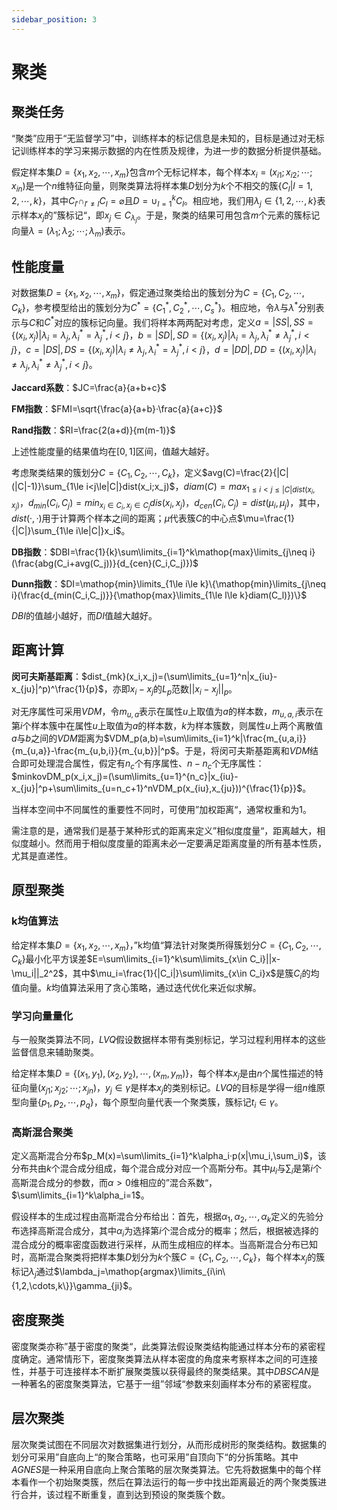 ```yaml
---
sidebar_position: 3
---
```

# 聚类

## 聚类任务

“聚类”应用于“无监督学习”中，训练样本的标记信息是未知的，目标是通过对无标记训练样本的学习来揭示数据的内在性质及规律，为进一步的数据分析提供基础。

假定样本集$D=\{x_1,x_2,\cdots,x_m\}$包含$m$个无标记样本，每个样本$x_i=(x_{i1};x_{i2};\cdots;x_{in})$是一个$n$维特征向量，则聚类算法将样本集$D$划分为$k$个不相交的簇$\{C_l|l=1,2,\cdots,k\}$，其中$C_{l'}\cap_{l'\neq l}C_l=\varnothing$且$D=\cup_{l=1}^kC_l$。相应地，我们用$\lambda_j\in\{1,2,\cdots,k\}$表示样本$x_j$的”簇标记“，即$x_j\in C_{\lambda_j}$。于是，聚类的结果可用包含$m$个元素的簇标记向量$\lambda=(\lambda_1;\lambda_2;\cdots;\lambda_m)$表示。

## 性能度量

对数据集$D=\{x_1,x_2,\cdots,x_m\}$，假定通过聚类给出的簇划分为$C=\{C_1,C_2,\cdots,C_k\}$，参考模型给出的簇划分为$C^*=\{C_1^*,C_2^*,\cdots,C_s^*\}$。相应地，令$\lambda$与$\lambda^*$分别表示与$C$和$C^*$对应的簇标记向量。我们将样本两两配对考虑，定义$a=|SS|,SS=\{(x_i,x_j)|\lambda_i=\lambda_j,\lambda^*_i=\lambda^*_j,i<j\}$，$b=|SD|,SD=\{(x_i,x_j)|\lambda_i=\lambda_j,\lambda^*_i\neq\lambda^*_j,i<j\}$，$c=|DS|,DS=\{(x_i,x_j)|\lambda_i\neq\lambda_j,\lambda^*_i=\lambda^*_j,i<j\}$，$d=|DD|,DD=\{(x_i,x_j)|\lambda_i\neq\lambda_j,\lambda^*_i\neq\lambda^*_j,i<j\}$。

**Jaccard系数**：$JC=\frac{a}{a+b+c}$

**FM指数**：$FMI=\sqrt{\frac{a}{a+b}·\frac{a}{a+c}}$

**Rand指数**：$RI=\frac{2(a+d)}{m(m-1)}$

上述性能度量的结果值均在$[0,1]$区间，值越大越好。

考虑聚类结果的簇划分$C=\{C_1,C_2,\cdots,C_k\}$，定义$avg(C)=\frac{2}{|C|(|C|-1)}\sum_{1\le i<j\le|C|}dist(x_i;x_j)$，$diam(C)=max_{1\le i<j\le|C|dist(x_i,x_j)}$，$d_{min}(C_i,C_j)=min_{x_i\in C_i,x_j\in C_j}dis(x_i,x_j)$，$d_{cen}(C_i,C_j)=dist(\mu_i,\mu_j)$，其中，$dist(·,·$)用于计算两个样本之间的距离；$\mu$代表簇$C$的中心点$\mu=\frac{1}{|C|}\sum_{1\le i\le|C|}x_i$。



**DB指数**：$DBI=\frac{1}{k}\sum\limits_{i=1}^k\mathop{max}\limits_{j\neq i}(\frac{abg(C_i+avg(C_j))}{d_{cen}(C_i,C_j)})$

**Dunn指数**：$DI=\mathop{min}\limits_{1\le i\le k}\{\mathop{min}\limits_{j\neq i}(\frac{d_{min(C_i,C_j)}}{\mathop{max}\limits_{1\le l\le k}diam(C_l)})\}$

$DBI$的值越小越好，而$DI$值越大越好。

## 距离计算

**闵可夫斯基距离**：$dist_{mk}(x_i,x_j)=(\sum\limits_{u=1}^n|x_{iu}-x_{ju}|^p)^\frac{1}{p}$，亦即$x_i-x_j$的$L_p$范数$||x_i-x_j||_p$。

对无序属性可采用$VDM$，令$m_{u,a}$表示在属性$u$上取值为$a$的样本数，$m_{u,a,i}$表示在第$i$个样本簇中在属性$u$上取值为$a$的样本数，$k$为样本簇数，则属性$u$上两个离散值$a$与$b$之间的$VDM$距离为$VDM_p(a,b)=\sum\limits_{i=1}^k|\frac{m_{u,a,i}}{m_{u,a}}-\frac{m_{u,b,i}}{m_{u,b}}|^p$。于是，将闵可夫斯基距离和$VDM$结合即可处理混合属性，假定有$n_c$个有序属性、$n-n_c$个无序属性：$minkovDM_p(x_i,x_j)=(\sum\limits_{u=1}^{n_c}|x_{iu}-x_{ju}|^p+\sum\limits_{u=n_c+1}^nVDM_p(x_{iu},x_{ju}))^{\frac{1}{p}}$。

当样本空间中不同属性的重要性不同时，可使用”加权距离“，通常权重和为1。

需注意的是，通常我们是基于某种形式的距离来定义”相似度度量“，距离越大，相似度越小。然而用于相似度度量的距离未必一定要满足距离度量的所有基本性质，尤其是直递性。

## 原型聚类

### k均值算法

给定样本集$D=\{x_1,x_2,\cdots,x_m\}$，”k均值“算法针对聚类所得簇划分$C=\{C_1,C_2,\cdots,C_k\}$最小化平方误差$E=\sum\limits_{i=1}^k\sum\limits_{x\in C_i}||x-\mu_i||_2^2$，其中$\mu_i=\frac{1}{|C_i|}\sum\limits_{x\in C_i}x$是簇$C_i$的均值向量。$k$均值算法采用了贪心策略，通过迭代优化来近似求解。

### 学习向量量化

与一般聚类算法不同，$LVQ$假设数据样本带有类别标记，学习过程利用样本的这些监督信息来辅助聚类。

给定样本集$D=\{(x_1,y_1),(x_2,y_2),\cdots,(x_m,y_m)\}$，每个样本$x_j$是由$n$个属性描述的特征向量$(x_{j1};x_{j2};\cdots;x_{jn})$，$y_j\in\gamma$是样本$x_j$的类别标记。$LVQ$的目标是学得一组$n$维原型向量$\{p_1,p_2,\cdots,p_q\}$，每个原型向量代表一个聚类簇，簇标记$t_i\in\gamma$。

### 高斯混合聚类

定义高斯混合分布$p_M(x)=\sum\limits_{i=1}^k\alpha_i·p(x|\mu_i,\sum_i)$，该分布共由$k$个混合成分组成，每个混合成分对应一个高斯分布。其中$\mu_i$与$\sum_i$是第$i$个高斯混合成分的参数，而$\alpha>0$维相应的”混合系数“，$\sum\limits_{i=1}^k\alpha_i=1$。

假设样本的生成过程由高斯混合分布给出：首先，根据$\alpha_1,\alpha_2,\cdots,\alpha_k$定义的先验分布选择高斯混合成分，其中$\alpha_i$为选择第$i$个混合成分的概率；然后，根据被选择的混合成分的概率密度函数进行采样，从而生成相应的样本。当高斯混合分布已知时，高斯混合聚类将把样本集$D$划分为$k$个簇$C=\{C_1,C_2,\cdots,C_k\}$，每个样本$x_j$的簇标记$\lambda_j$通过$\lambda_j=\mathop{argmax}\limits_{i\in\{1,2,\cdots,k\}}\gamma_{ji}$。

## 密度聚类

密度聚类亦称”基于密度的聚类“，此类算法假设聚类结构能通过样本分布的紧密程度确定。通常情形下，密度聚类算法从样本密度的角度来考察样本之间的可连接性，并基于可连接样本不断扩展聚类簇以获得最终的聚类结果。其中$DBSCAN$是一种著名的密度聚类算法，它基于一组”邻域“参数来刻画样本分布的紧密程度。

## 层次聚类

层次聚类试图在不同层次对数据集进行划分，从而形成树形的聚类结构。数据集的划分可采用”自底向上“的聚合策略，也可采用”自顶向下“的分拆策略。其中$AGNES$是一种采用自底向上聚合策略的层次聚类算法。它先将数据集中的每个样本看作一个初始聚类簇，然后在算法运行的每一步中找出距离最近的两个聚类簇进行合并，该过程不断重复，直到达到预设的聚类簇个数。
